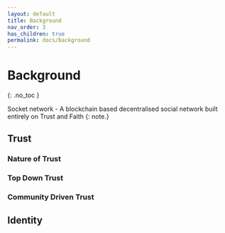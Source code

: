 ```yaml
---
layout: default
title: Background
nav_order: 3
has_children: true
permalink: docs/background
---
```

 
# Background
{: .no_toc }

Socket network - A blockchain based decentralised social network built entirely on Trust and Faith 
{: note.}


## Trust

### Nature of Trust

### Top Down Trust

### Community Driven Trust

## Identity
